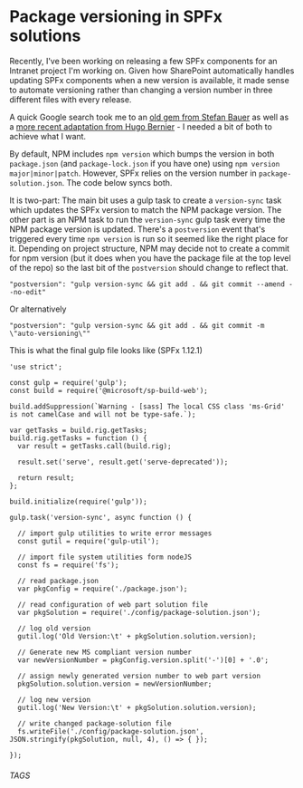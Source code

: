 # Package versioning in SPFx solutions

Recently, I've been working on releasing a few SPFx components for an Intranet project I'm working on. Given how SharePoint automatically handles updating SPFx components when a new version is available, it made sense to automate versioning rather than changing a version number in three different files with every release.

A quick Google search took me to an [old gem from Stefan Bauer](https://n8d.at/how-to-version-new-sharepoint-framework-projects/) as well as a [more recent adaptation from Hugo Bernier](https://tahoeninjas.blog/2020/03/30/display-the-solution-version-in-your-web-part/) - I needed a bit of both to achieve what I want.

By default, NPM includes `npm version` which bumps the version in both `package.json` (and `package-lock.json` if you have one) using `npm version major|minor|patch`. However, SPFx relies on the version number in `package-solution.json`. The code below syncs both.

It is two-part: The main bit uses a gulp task to create a `version-sync` task which updates the SPFx version to match the NPM package version. The other part is an NPM task to run the `version-sync` gulp task every time the NPM package version is updated. There's a `postversion` event that's triggered every time `npm version` is run so it seemed like the right place for it. Depending on project structure, NPM may decide not to create a commit for npm version (but it does when you have the package file at the top level of the repo) so the last bit of the `postversion` should change to reflect that.

```
"postversion": "gulp version-sync && git add . && git commit --amend --no-edit"
```

Or alternatively

```
"postversion": "gulp version-sync && git add . && git commit -m \"auto-versioning\""

```

This is what the final gulp file looks like (SPFx 1.12.1)

```
'use strict';

const gulp = require('gulp');
const build = require('@microsoft/sp-build-web');

build.addSuppression(`Warning - [sass] The local CSS class 'ms-Grid' is not camelCase and will not be type-safe.`);

var getTasks = build.rig.getTasks;
build.rig.getTasks = function () {
  var result = getTasks.call(build.rig);

  result.set('serve', result.get('serve-deprecated'));

  return result;
};

build.initialize(require('gulp'));

gulp.task('version-sync', async function () {

  // import gulp utilities to write error messages
  const gutil = require('gulp-util');

  // import file system utilities form nodeJS
  const fs = require('fs');

  // read package.json
  var pkgConfig = require('./package.json');

  // read configuration of web part solution file
  var pkgSolution = require('./config/package-solution.json');

  // log old version
  gutil.log('Old Version:\t' + pkgSolution.solution.version);

  // Generate new MS compliant version number
  var newVersionNumber = pkgConfig.version.split('-')[0] + '.0';

  // assign newly generated version number to web part version
  pkgSolution.solution.version = newVersionNumber;

  // log new version
  gutil.log('New Version:\t' + pkgSolution.solution.version);

  // write changed package-solution file
  fs.writeFile('./config/package-solution.json', JSON.stringify(pkgSolution, null, 4), () => { });

});
```

###### TAGS

<Gulp> <NPM> <Version> <SPFx>
